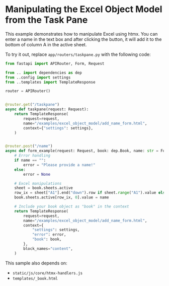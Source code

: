 # Manipulating the Excel Object Model from the Task Pane

This example demonstrates how to manipulate Excel using htmx. You can enter a name in the text box and after clicking the button, it will add it to the bottom of column A in the active sheet.

To try it out, replace `app/routers/taskpane.py` with the following code:

```python
from fastapi import APIRouter, Form, Request

from .. import dependencies as dep
from ..config import settings
from ..templates import TemplateResponse

router = APIRouter()


@router.get("/taskpane")
async def taskpane(request: Request):
    return TemplateResponse(
        request=request,
        name="/examples/excel_object_model/add_name_form.html",
        context={"settings": settings},
    )


@router.post("/name")
async def form_example(request: Request, book: dep.Book, name: str = Form(None)):
    # Error handling
    if name == "":
        error = "Please provide a name!"
    else:
        error = None

    # Excel manipulations
    sheet = book.sheets.active
    row_ix = sheet["A1"].end("down").row if sheet.range("A1").value else 0
    book.sheets.active[row_ix, 0].value = name

    # Include your book object as "book" in the context
    return TemplateResponse(
        request=request,
        name="/examples/excel_object_model/add_name_form.html",
        context={
            "settings": settings,
            "error": error,
            "book": book,
        },
        block_names="content",
    )
```

This sample also depends on:

- `static/js/core/htmx-handlers.js`
- `templates/_book.html`
